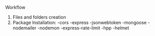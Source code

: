 Workflow

1. Files and folders creation
2. Package Installation:
   -cors
   -express
   -jsonwebtoken
   -mongoose
   -nodemailer
   -nodemon
   -express-rate-limit
   -hpp
   -helmet
